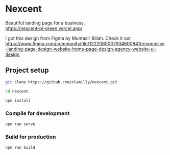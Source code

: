 # Nexcent
Beautiful landing page for a business.  
https://nexcent-pi-green.vercel.app/  

I got this design from Figma by Muntasir Billah.
Check it out https://www.figma.com/community/file/1222060007934600841/responsive-landing-page-design-website-home-page-design-agency-website-ui-design

## Project setup

```sh
git clone https://github.com/olamilly/nexcent.git
```

```sh
cd nexcent
```

```sh
npm install
```

### Compile for development
```sh
npm run serve
```

### Build for production
```sh
npm run build
```
